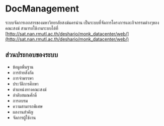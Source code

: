 DocManagement
============================
ระบบจัดการเอกสารของมหาวิทยาลัยสงฆ์นครน่าน เป็นระบบที่จัดการโครงการและกิจกรรมต่างๆของคณะสงฆ์ สามารถใช้งานระบบได้ที่ [http://sat.nan.rmutl.ac.th/deshario/monk_datacenter/web/](http://sat.nan.rmutl.ac.th/deshario/monk_datacenter/web/)

ส่วนประกอบของระบบ
-------------------
* ข้อมูลพืนฐาน
* การย้ายสังกัด
* การจำพรรษา
* ประวัติการศึกษา
* ตำแหน่งทางคณะสงฆ์
* ลำดับสมณศักดิ์
* การอบรม
* ความสามารถพิเศษ
* ผลงานสำคัญ
* จัดการผู้ใช้งาน
